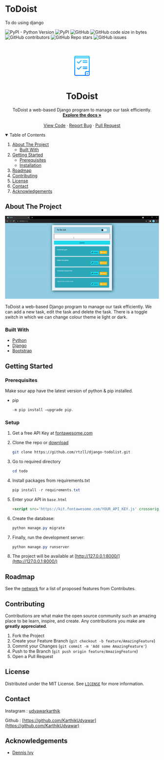 # ToDoist
 To do using django

<!-- BANNER -->
![PyPI - Python Version](https://img.shields.io/pypi/pyversions/Django?logo=python)
![PyPI](https://img.shields.io/pypi/v/django?label=Django&logo=django&logoColor=green)
![GitHub](https://img.shields.io/github/license/KarthikUdyawar/ToDoist)
![GitHub code size in bytes](https://img.shields.io/github/languages/code-size/KarthikUdyawar/ToDoist)
![GitHub contributors](https://img.shields.io/github/contributors/KarthikUdyawar/ToDoist)
![GitHub Repo stars](https://img.shields.io/github/stars/KarthikUdyawar/ToDoist)
![GitHub issues](https://img.shields.io/github/issues/KarthikUdyawar/ToDoist)

<!-- PROJECT LOGO -->
<br />
<p align="center">
  <a href="https://github.com/KarthikUdyawar/ToDoist">
    <img src="todo\tasks\static\images\icons8-todo-list-96.png" alt="Logo" width="80" height="80">
  </a>

  <h1 align="center"><b>ToDoist</b></h1>

  <p align="center">
    ToDoist a web-based Django program to manage our task efficiently.
    <br />
    <a href="https://github.com/KarthikUdyawar/ToDoist/blob/main/README.md"><strong>Explore the docs »</strong></a>
    <br />
    <br />
    <a href="https://github.com/KarthikUdyawar/ToDoist/tree/main/todo">View Code</a>
    ·
    <a href="https://github.com/KarthikUdyawar/ToDoist/issues">Report Bug</a>
    ·
    <a href="https://github.com/KarthikUdyawar/ToDoist/pulls">Pull Request</a>
  </p>
</p>

<!-- TABLE OF CONTENTS -->
<details open="open">
  <summary>Table of Contents</summary>
  <ol>
    <li>
      <a href="#about-the-project">About The Project</a>
      <ul>
        <li><a href="#built-with">Built With</a></li>
      </ul>
    </li>
    <li>
      <a href="#getting-started">Getting Started</a>
      <ul>
        <li><a href="#prerequisites">Prerequisites</a></li>
        <li><a href="#installation">Installation</a></li>
      </ul>
    </li>
    <li><a href="#roadmap">Roadmap</a></li>
    <li><a href="#contributing">Contributing</a></li>
    <li><a href="#license">License</a></li>
    <li><a href="#contact">Contact</a></li>
    <li><a href="#acknowledgements">Acknowledgements</a></li>
  </ol>
</details>

<!-- ABOUT THE PROJECT -->
## About The Project

![Demo of project](https://github.com/KarthikUdyawar/ToDoist/blob/main/screenshot/demo.gif)

ToDoist a web-based Django program to manage our task efficiently.  We can add a new task, edit the task and delete the task. There is a toggle switch in which we can change colour theme ie light or dark.


### Built With

* [Python](https://www.python.org/)
* [Django](https://www.djangoproject.com/)
* [Bootstrap](https://getbootstrap.com/)

<!-- GETTING STARTED -->
## Getting Started

### Prerequisites
Make sour app have the latest version of python & pip installed.
* pip
  ```powershell
  -m pip install –upgrade pip.
  ```

### Setup

1. Get a free API Key at [fontawesome.com](https://fontawesome.com)
2. Clone the repo or [download](https://github.com/KarthikUdyawar/ToDoist/archive/refs/heads/main.zip)
   ```bash
   git clone https://github.com/rtzll/django-todolist.git
   ```
3. Go to required directory
    ```powershell
    cd todo
    ```
4. Install packages from requirements.txt
   ```powershell
   pip install -r requirements.txt
   ```
5. Enter your API in `base.html`
   ```html
   <script src='https://kit.fontawesome.com/YOUR_API_KEY.js' crossorigin='anonymous'></script>
   ```

6. Create the database:

    ```powershell
    python manage.py migrate
    ```

7. Finally, run the development server:

    ```powershell
    python manage.py runserver
    ```
8. The project will be available at [http://127.0.0.1:8000/](http://127.0.0.1:8000/)

<!-- ROADMAP -->
## Roadmap

See the [network](https://github.com/KarthikUdyawar/ToDoist/network) for a list of proposed features from Contributes.

<!-- CONTRIBUTING -->
## Contributing

Contributions are what make the open source community such an amazing place to be learn, inspire, and create. Any contributions you make are **greatly appreciated**.

1. Fork the Project
2. Create your Feature Branch (`git checkout -b feature/AmazingFeature`)
3. Commit your Changes (`git commit -m 'Add some AmazingFeature'`)
4. Push to the Branch (`git push origin feature/AmazingFeature`)
5. Open a Pull Request

<!-- LICENSE -->
## License

Distributed under the MIT License. See [`LICENSE`](https://github.com/KarthikUdyawar/ToDoist/blob/main/LICENSE) for more information.

<!-- CONTACT -->
## Contact

Instagram : [udyawarkarthik](https://www.instagram.com/udyawarkarthik/)

Github : [https://github.com/KarthikUdyawar](https://github.com/KarthikUdyawar)

<!-- ACKNOWLEDGEMENTS -->
## Acknowledgements
* [Dennis Ivy](https://www.youtube.com/watch?v=4RWFvXDUmjo)

